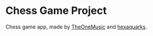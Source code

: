 # Chess Game Project

Chess game app, made by [TheOneMusic](https://github.com/TheOneMusic) and [hexaquarks](https://github.com/hexaquarks).
